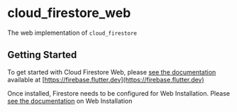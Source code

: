 # cloud_firestore_web

The web implementation of `cloud_firestore`

## Getting Started

To get started with Cloud Firestore Web, please [see the documentation](https://firebase.flutter.dev/docs/firestore/overview)
available at [https://firebase.flutter.dev](https://firebase.flutter.dev)

Once installed, Firestore needs to be configured for Web Installation.  Please [see the documentation](https://firebase.flutter.dev/docs/firestore/overview#3-web-only-add-the-sdk) on Web Installation
